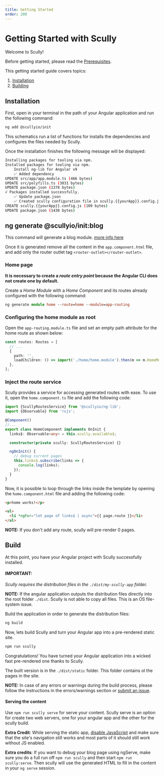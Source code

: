 ```yaml
---
title: Getting Started
order: 200
---
```


# Getting Started with Scully

Welcome to Scully!

Before getting started, please read the [Prerequisites](pre-requisites.md).

This getting started guide covers topics:

1. [Installation](#installation)
2. [Building](#build)

## Installation

First, open in your terminal in the path of your Angular application and run the following command:

```bash
ng add @scullyio/init
```

This schematics run a list of functions for installs the dependencies and configures the files needed by Scully.

Once the installation finishes the following message will be displayed:

```bash
Installing packages for tooling via npm.
Installed packages for tooling via npm.
    Install ng-lib for Angular v9
    ✅️ Added dependency
UPDATE src/app/app.module.ts (466 bytes)
UPDATE src/polyfills.ts (3031 bytes)
UPDATE package.json (1378 bytes)
√ Packages installed successfully.
    ✅️ Update package.json
    ✅️ Created scully configuration file in scully.{{yourApp}}.config.js
CREATE scully.{{yourApp}}.config.js (109 bytes)
UPDATE package.json (1438 bytes)
```

## ng generate @scullyio/init:blog

This command will generate a blog module. [more info here](blog.md)

Once it is generated remove all the content in the `app.component.html` file, and add only the router outlet tag `<router-outlet></router-outlet>`.

### Home page

**It is necessary to create a _route entry point_ because the Angular CLI does not create one by default.**

Create a _Home Module_ with a _Home Component_ and its routes already configured with the following command:

```ts
ng generate module home --route=home --module=app-routing
```

### Configuring the home module as root

Open the `app-routing.module.ts` file and set an empty path attribute for the home route as shown below:

```ts
const routes: Routes = [
  // ...
  {
    path: '',
    loadChildren: () => import('./home/home.module').then(m => m.HomeModule),
  },
];
```

### Inject the route service

Scully provides a service for accessing generated routes with ease. To use it, open the `home.component.ts` file and add the following code:

```ts
import {ScullyRoutesService} from '@scullyio/ng-lib';
import {Observable} from 'rxjs';

@Component()
//...
export class HomeComponent implements OnInit {
  links$: Observable<any> = this.scully.available$;

  constructor(private scully: ScullyRoutesService) {}

  ngOnInit() {
    // debug current pages
    this.links$.subscribe(links => {
      console.log(links);
    });
  }
}
```

Now, it is possible to loop through the links inside the template by opening the `home.component.html` file and adding the following code:

```html
<p>home works!</p>

<ul>
  <li *ngFor="let page of links$ | async">{{ page.route }}</li>
</ul>
```

**NOTE:** If you don't add any route, scully will pre-render 0 pages.

## Build

At this point, you have your Angular project with Scully successfully installed.

#### IMPORTANT:

_Scully requires the distribution files in the `./dist/my-scully-app` folder._

**NOTE:** If the angular application outputs the distribution files directly into the root folder `./dist`. Scully is not able to copy all files. This is an OS file-system issue.

Build the application in order to generate the distribution files:

```bash
ng build
```

Now, lets build Scully and turn your Angular app into a pre-rendered static site.

```bash
npm run scully
```

Congratulations! You have turned your Angular application into a wicked fast pre-rendered one thanks to Scully.

The built version is in the `./dist/static` folder. This folder contains ol the pages in the site.

**NOTE:** In case of any errors or warnings during the build process, please follow the instructions in the errors/warnings section or [submit an issue](https://github.com/scullyio/scully/issues/new/choose).

#### Serving the content

Use `npm run scully serve` for serve your content.
Scully serve is an option for create two web servers, one for your angular app and the other for the scully build.

**Extra Credit**: While serving the static app, [disable JavaScript](https://developers.google.com/web/tools/chrome-devtools/javascript/disable)
and make sure that the site's navigation still works and most parts of it should still work without JS enabled.

**Extra credits**: If you want to debug your blog page using ngServe, make sure you do a full run off `npm run scully` and then start `npm run scully:serve`. Then scully will use the generated HTML to fill in the content in your `ng serve` session.
